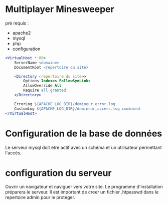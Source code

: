 # Multiplayer Minesweeper


pré requis : 
- apache2
- mysql
- php
- configuration 

```apache
<VirtualHost *:80>
    ServerName <domaine>
    DocumentRoot <repertoire du site>

    <Directory <repertoire du site>>
        Options Indexes FollowSymLinks
        AllowOverride All
        Require all granted
    </Directory>

    ErrorLog ${APACHE_LOG_DIR}/demineur_error.log
    CustomLog ${APACHE_LOG_DIR}/demineur_access.log combined
</VirtualHost>
```

# Configuration de la base de données
Le serveur mysql doit etre actif avec un schéma et un utilisateur permettant l'accès.


# configuration du serveur
Ouvrir un navigateur et naviguer vers votre site. Le programme d'installation préparera le serveur. 
Il est important de creer un fichier .htpasswd dans le repertoire admin pour le proteger.

